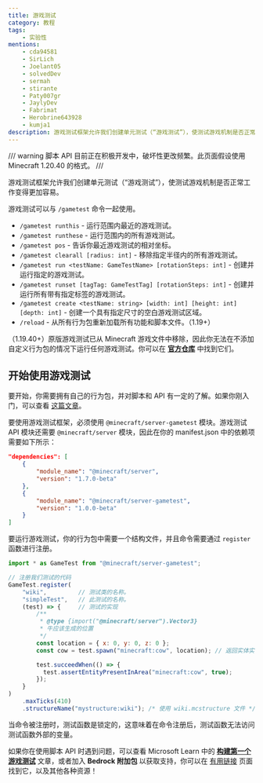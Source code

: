 ```yaml
---
title: 游戏测试
category: 教程
tags:
    - 实验性
mentions:
    - cda94581
    - SirLich
    - Joelant05
    - solvedDev
    - sermah
    - stirante
    - Paty007gr
    - JaylyDev
    - Fabrimat
    - Herobrine643928
    - kumja1
description: 游戏测试框架允许我们创建单元测试（“游戏测试”），使测试游戏机制是否正常工作变得更加容易。
---
```


/// warning
脚本 API 目前正在积极开发中，破坏性更改频繁。此页面假设使用 Minecraft 1.20.40 的格式。
///

游戏测试框架允许我们创建单元测试（“游戏测试”），使测试游戏机制是否正常工作变得更加容易。

游戏测试可以与 `/gametest` 命令一起使用。

-   `/gametest runthis` - 运行范围内最近的游戏测试。
-   `/gametest runthese` - 运行范围内的所有游戏测试。
-   `/gametest pos` - 告诉你最近游戏测试的相对坐标。
-   `/gametest clearall [radius: int]` - 移除指定半径内的所有游戏测试。
-   `/gametest run <testName: GameTestName> [rotationSteps: int]` - 创建并运行指定的游戏测试。
-   `/gametest runset [tagTag: GameTestTag] [rotationSteps: int]` - 创建并运行所有带有指定标签的游戏测试。
-   `/gametest create <testName: string> [width: int] [height: int] [depth: int]` - 创建一个具有指定尺寸的空白游戏测试区域。
-   `/reload` - 从所有行为包重新加载所有功能和脚本文件。（1.19+）

（1.19.40+）原版游戏测试已从 Minecraft 游戏文件中移除，因此你无法在不添加自定义行为包的情况下运行任何游戏测试。你可以在 [**官方仓库**](https://github.com/microsoft/minecraft-gametests/tree/main/behavior_packs/vanilla_gametest) 中找到它们。

## 开始使用游戏测试

要开始，你需要拥有自己的行为包，并对脚本和 API 有一定的了解。如果你刚入门，可以查看 [这篇文章](../scripting/starting-scripts.md)。

要使用游戏测试框架，必须使用 `@minecraft/server-gametest` 模块。游戏测试 API 模块还需要 `@minecraft/server` 模块，因此在你的 manifest.json 中的依赖项需要如下所示：

```json title="BP/manifest.json/"
"dependencies": [
    {
        "module_name": "@minecraft/server",
        "version": "1.7.0-beta"
    },
    {
        "module_name": "@minecraft/server-gametest",
        "version": "1.0.0-beta"
    }
]
```

要运行游戏测试，你的行为包中需要一个结构文件，并且命令需要通过 `register` 函数进行注册。

```js title="BP/scripts/Main.js"
import * as GameTest from "@minecraft/server-gametest";

// 注册我们测试的代码
GameTest.register(
    "wiki",         // 测试类的名称。
    "simpleTest",   // 此测试的名称。
    (test) => {     // 测试的实现
        /**
         * @type {import("@minecraft/server").Vector3}
         * 牛应该生成的位置
         */
        const location = { x: 0, y: 0, z: 0 };
        const cow = test.spawn("minecraft:cow", location); // 返回实体实例

        test.succeedWhen(() => {
          test.assertEntityPresentInArea("minecraft:cow", true);
        });
    }
)
    .maxTicks(410)
    .structureName("mystructure:wiki"); /* 使用 wiki.mcstructure 文件 */
```

当命令被注册时，测试函数是锁定的，这意味着在命令注册后，测试函数无法访问测试函数外部的变量。

如果你在使用脚本 API 时遇到问题，可以查看 Microsoft Learn 中的 [**构建第一个游戏测试**](https://learn.microsoft.com/en-us/minecraft/creator/documents/gametestbuildyourfirstgametest) 文章，或者加入 **Bedrock 附加包** 以获取支持，你可以在 [有用链接](../meta/useful-links.md#discord-links) 页面找到它，以及其他各种资源！